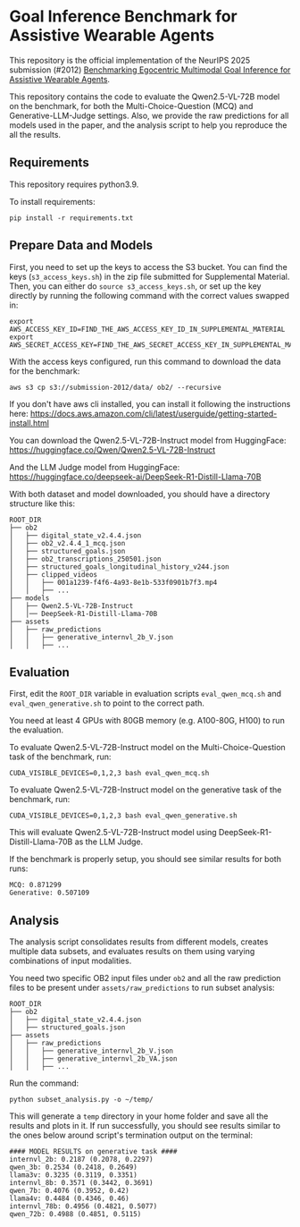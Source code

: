 # Goal Inference Benchmark for Assistive Wearable Agents

This repository is the official implementation of the NeurIPS 2025 submission (#2012) [Benchmarking Egocentric Multimodal Goal Inference for Assistive Wearable Agents]().

This repository contains the code to evaluate the Qwen2.5-VL-72B model on the benchmark, for both the Multi-Choice-Question (MCQ) and Generative-LLM-Judge settings. Also, we provide the raw predictions for all models used in the paper, and the analysis script to help you reproduce the all the results.

## Requirements
This repository requires python3.9.

To install requirements:

```
pip install -r requirements.txt
```

## Prepare Data and Models
First, you need to set up the keys to access the S3 bucket. You can find the keys (`s3_access_keys.sh`) in the zip file submitted for Supplemental Material.
Then, you can either do `source s3_access_keys.sh`, or set up the key directly by running the following command with the correct values swapped in:
```
export AWS_ACCESS_KEY_ID=FIND_THE_AWS_ACCESS_KEY_ID_IN_SUPPLEMENTAL_MATERIAL
export AWS_SECRET_ACCESS_KEY=FIND_THE_AWS_SECRET_ACCESS_KEY_IN_SUPPLEMENTAL_MATERIAL
```

With the access keys configured, run this command to download the data for the benchmark:
```
aws s3 cp s3://submission-2012/data/ ob2/ --recursive
```
If you don't have aws cli installed, you can install it following the instructions here: https://docs.aws.amazon.com/cli/latest/userguide/getting-started-install.html

You can download the Qwen2.5-VL-72B-Instruct model from HuggingFace: https://huggingface.co/Qwen/Qwen2.5-VL-72B-Instruct

And the LLM Judge model from HuggingFace: https://huggingface.co/deepseek-ai/DeepSeek-R1-Distill-Llama-70B

With both dataset and model downloaded, you should have a directory structure like this:
```
ROOT_DIR
├── ob2
│   ├── digital_state_v2.4.4.json
│   ├── ob2_v2.4.4_1_mcq.json
│   ├── structured_goals.json
│   ├── ob2_transcriptions_250501.json
│   ├── structured_goals_longitudinal_history_v244.json
│   ├── clipped_videos
│   │   ├── 001a1239-f4f6-4a93-8e1b-533f0901b7f3.mp4
│   │   ├── ...
├── models
│   ├── Qwen2.5-VL-72B-Instruct
│   │── DeepSeek-R1-Distill-Llama-70B
├── assets
│   ├── raw_predictions
│   │   ├── generative_internvl_2b_V.json
│   │   ├── ...
```

## Evaluation

First, edit the `ROOT_DIR` variable in evaluation scripts `eval_qwen_mcq.sh` and `eval_qwen_generative.sh` to point to the correct path.

You need at least 4 GPUs with 80GB memory (e.g. A100-80G, H100) to run the evaluation.

To evaluate Qwen2.5-VL-72B-Instruct model on the Multi-Choice-Question task of the benchmark, run:

```
CUDA_VISIBLE_DEVICES=0,1,2,3 bash eval_qwen_mcq.sh
```

To evaluate Qwen2.5-VL-72B-Instruct model on the generative task of the benchmark, run:
```
CUDA_VISIBLE_DEVICES=0,1,2,3 bash eval_qwen_generative.sh
```
This will evaluate Qwen2.5-VL-72B-Instruct model using DeepSeek-R1-Distill-Llama-70B as the LLM Judge.

If the benchmark is properly setup, you should see similar results for both runs:
```
MCQ: 0.871299
Generative: 0.507109
```
## Analysis

The analysis script consolidates results from different models, creates multiple data subsets, and evaluates results on them using varying combinations of input modalities.

You need two specific OB2 input files under `ob2` and all the raw prediction files to be present under `assets/raw_predictions` to run subset analysis:
```
ROOT_DIR
├── ob2
│   ├── digital_state_v2.4.4.json
│   ├── structured_goals.json
├── assets
│   ├── raw_predictions
│   │   ├── generative_internvl_2b_V.json
│   │   ├── generative_internvl_2b_VA.json
│   │   ├── ...
```

Run the command:
```
python subset_analysis.py -o ~/temp/
```

This will generate a `temp` directory in your home folder and save all the results and plots in it. If run successfully, you should see results similar to the ones below around script's termination output on the terminal:
```
#### MODEL RESULTS on generative task ####
internvl_2b: 0.2187 (0.2078, 0.2297)
qwen_3b: 0.2534 (0.2418, 0.2649)
llama3v: 0.3235 (0.3119, 0.3351)
internvl_8b: 0.3571 (0.3442, 0.3691)
qwen_7b: 0.4076 (0.3952, 0.42)
llama4v: 0.4484 (0.4346, 0.46)
internvl_78b: 0.4956 (0.4821, 0.5077)
qwen_72b: 0.4988 (0.4851, 0.5115)
```
